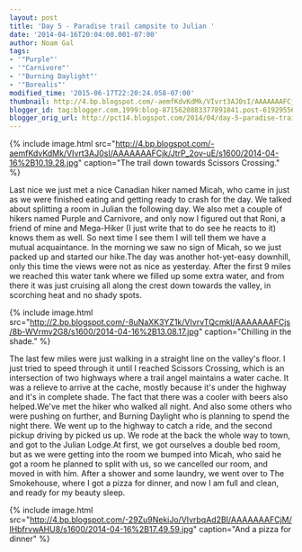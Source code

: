 ```yaml
---
layout: post
title: 'Day 5 - Paradise trail campsite to Julian '
date: '2014-04-16T20:04:00.001-07:00'
author: Noam Gal
tags:
- '"Purple"'
- '"Carnivore"'
- '"Burning Daylight"'
- '"Borealis"'
modified_time: '2015-06-17T22:20:24.058-07:00'
thumbnail: http://4.bp.blogspot.com/-aemfKdvKdMk/VIvrt3AJ0sI/AAAAAAAFCjk/JtrP_2ov-uE/s72-c/2014-04-16%2B10.19.28.jpg
blogger_id: tag:blogger.com,1999:blog-8715620883377891841.post-6192955617658409181
blogger_orig_url: http://pct14.blogspot.com/2014/04/day-5-paradise-trail-campsite-to-julian.html
---
```

{% include image.html src="http://4.bp.blogspot.com/-aemfKdvKdMk/VIvrt3AJ0sI/AAAAAAAFCjk/JtrP_2ov-uE/s1600/2014-04-16%2B10.19.28.jpg" caption="The trail down towards Scissors Crossing." %}

Last nice we just met a nice Canadian hiker named Micah, who came in just as we were finished eating and getting ready to crash for the day. We talked about splitting a room in Julian the following day. We also met a couple of hikers named Purple and Carnivore, and only now I figured out that Roni, a friend of mine and Mega-Hiker (I just write that to do see he reacts to it) knows them as well. So next time I see them I will tell them we have a mutual acquaintance. In the morning we saw no sign of Micah, so we just packed up and started our hike.The day was another hot-yet-easy downhill, only this time the views were not as nice as yesterday. After the first 9 miles we reached this water tank where we filled up some extra water, and from there it was just cruising all along the crest down towards the valley, in scorching heat and no shady spots.

{% include image.html src="http://2.bp.blogspot.com/-8uNaXK3YZ1k/VIvrvTQcmkI/AAAAAAAFCjs/8b-WVrmv2G8/s1600/2014-04-16%2B13.08.17.jpg" caption="Chilling in the shade." %}

The last few miles were just walking in a straight line on the valley's floor. I just tried to speed through it until I reached Scissors Crossing, which is an intersection of two highways where a trail angel maintains a water cache. It was a relieve to arrive at the cache, mostly because it's under the highway and it's in complete shade. The fact that there was a cooler with beers also helped.We've met the hiker who walked all night. And also some others who were pushing on further, and Burning Daylight who is planning to spend the night there. We went up to the highway to catch a ride, and the second pickup driving by picked us up. We rode at the back the whole way to town, and got to the Julian Lodge.At first, we got ourselves a double bed room, but as we were getting into the room we bumped into Micah, who said he got a room he planned to split with us, so we cancelled our room, and moved in with him. After a shower and some laundry, we went over to The Smokehouse, where I got a pizza for dinner, and now I am full and clean, and ready for my beauty sleep.

{% include image.html src="http://4.bp.blogspot.com/-29Zu9NekiJo/VIvrbqAd2BI/AAAAAAAFCjM/lHbfrvwAHU8/s1600/2014-04-16%2B17.49.59.jpg" caption="And a pizza for dinner" %}
